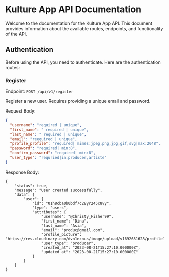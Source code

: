 # Kulture App API Documentation

Welcome to the documentation for the Kulture App API. This document provides information about the available routes, endpoints, and functionality of the API.

## Authentication

Before using the API, you need to authenticate. Here are the authentication routes:

### Register

Endpoint: `POST /api/v1/register`

Register a new user. Requires providing a unique email and password.

Request Body:

```json
{
  "username": "required | unique",
  "first_name": " required | unique",
  "last_name": " required | unique",
  "email": "reequired | unique",
  "profile_profile": "required| mimes:jpeg,png,jpg,gif,svg|max:2048",
  "password": "required| min:8",
  "confirm_password": "required| min:8",
  "user_type": "requried|in:producer,artiste"
}
```

Response Body:

```
{
    "status": true,
    "message": "User created successfully",
    "data": {
        "user": {
            "id": "01h8cba0b0bdf7c28yr245c8vy",
            "type": "users",
            "attributes": {
                "username": "@Christy_Fisher99",
                "first_name": "Dina",
                "last_name": "Asia",
                "email": "produc@gmail.com",
                "profile_picture": "https://res.cloudinary.com/dvn1eznus/image/upload/v1692631628/profileImages/bdompoxhgoqbgsc0g3z4.jpg",
                "user_type": "producer",
                "created_at": "2023-08-21T15:27:10.000000Z",
                "updated_at": "2023-08-21T15:27:10.000000Z"
            }
        }
    }
}
```
